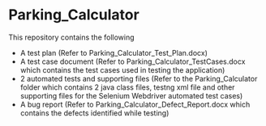 # Parking_Calculator
This repository contains the following
 - A test plan (Refer to Parking_Calculator_Test_Plan.docx)
 - A test case document (Refer to Parking_Calculator_TestCases.docx which contains the test cases used in testing the application)
 - 2 automated tests and supporting files (Refer to the Parking_Calculator folder which contains 2 java class files, testng xml file and other supporting files for the Selenium Webdriver automated test cases)  
 - A bug report (Refer to Parking_Calculator_Defect_Report.docx which contains the defects identified while testing)
